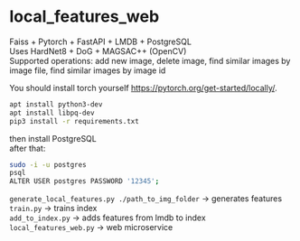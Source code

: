 # local_features_web
Faiss + Pytorch + FastAPI + LMDB + PostgreSQL <br>
Uses HardNet8 + DoG + MAGSAC++ (OpenCV) <br>
Supported operations: add new image, delete image, find similar images by image file, find similar images by image id <br>

You should install torch yourself https://pytorch.org/get-started/locally/.  
```bash
apt install python3-dev
apt install libpq-dev
pip3 install -r requirements.txt
```

then install PostgreSQL <br>
after that:
```bash
sudo -i -u postgres
psql
ALTER USER postgres PASSWORD '12345';
```

```generate_local_features.py ./path_to_img_folder``` -> generates features  
```train.py``` -> trains index  
```add_to_index.py``` -> adds features from lmdb to index  
```local_features_web.py``` -> web microservice  
 
